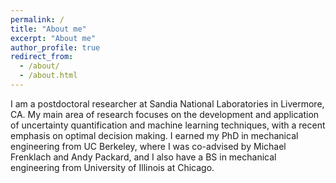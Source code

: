```yaml
---
permalink: /
title: "About me"
excerpt: "About me"
author_profile: true
redirect_from: 
  - /about/
  - /about.html
---
```


I am a postdoctoral researcher at Sandia National Laboratories in Livermore, CA. My main area of research focuses on the development and application of uncertainty quantification and machine learning techniques, with a recent emphasis on optimal decision making. I earned my PhD in mechanical engineering from UC Berkeley, where I was co-advised by Michael Frenklach and Andy Packard, and I also have a BS in mechanical engineering from University of Illinois at Chicago.
